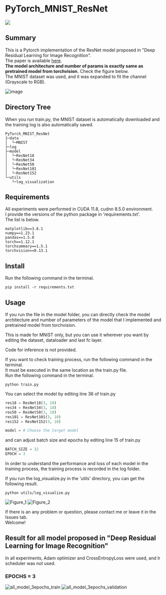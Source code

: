 # PyTorch_MNIST_ResNet
<img src="https://img.shields.io/badge/license-MIT-green">   

## Summary
This is a Pytorch implementation of the ResNet model proposed in "Deep Residual Learning for Image Recognition".   
The paper is available [here](https://arxiv.org/abs/1512.03385).   
**The model architecture and number of params is exactly same as pretrained model from torchvision.**
Check the figure below.    
The MNIST dataset was used, and it was expanded to fit the channel (Grayscale to RGB).

![image](https://user-images.githubusercontent.com/59161083/196022855-d0011bcb-e93e-4f41-aea8-67a4ff8617c2.png)


## Directory Tree
When you run train.py, the MNIST dataset is automatically downloaded and the training log is also automatically saved.

```
PyTorch_MNIST_ResNet
├─data
│  └─MNIST
├─log
├─model
│  └─ResNet18
│  └─ResNet34
│  └─ResNet50
│  └─ResNet101
│  └─ResNet152
└─utils
   └─log_visualization
```

## Requirements
All experiments were performed in CUDA 11.8, cudnn 8.5.0 environment.   
I provide the versions of the python package in 'requirements.txt'.   
The list is below.   
```
matplotlib==3.6.1
numpy==1.23.1
pandas==1.5.0
torch==1.12.1
torchsummary==1.5.1
torchvision==0.13.1
```


## Install
Run the following command in the terminal.
```
pip install -r requirements.txt
```

## Usage
If you run the file in the model folder, you can directly check the model architecture and number of parameters of the model that I implemented and pretrained model from torchvision.

This is made for MNIST only, but you can use it wherever you want by editing the dataset, dataloader and last fc layer.

Code for inference is not provided.

If you want to check training process, run the following command in the terminal.   
It must be executed in the same location as the train.py file.   
Run the following command in the terminal.   
```
python train.py
```

You can select the model by editing line 36 of train.py

```python
res18 = ResNet18(3, 10)
res34 = ResNet34(3, 10)
res50 = ResNet50(3, 10)
res101 = ResNet101(3, 10)
res152 = ResNet152(3, 10)

model = # Choose the target model
```

and can adjust batch size and epochs by editing line 15 of train.py

```python
BATCH_SIZE = 32
EPOCH = 3
```

In order to understand the performance and loss of each model in the training process, the training process is recorded in the log folder.

If you run the log_visualize.py in the 'utils' directory, you can get the following result.
```
python utils/log_visualize.py 
```

![Figure_1](https://user-images.githubusercontent.com/59161083/196022473-e7db8a46-5fba-45f3-8cde-4fa9e96f3905.png)
![Figure_2](https://user-images.githubusercontent.com/59161083/196022491-508b917c-a996-405b-a269-d98480b7b2a2.png)

If there is an any problem or question, please contact me or leave it in the Issues tab.    
Welcome!   

## Result for all model proposed in "Deep Residual Learning for Image Recognition"
In all experiments, Adam optimizer and CrossEntropyLoss were used, and lr scheduler was not used.

### EPOCHS = 3
![all_model_3epochs_train](https://user-images.githubusercontent.com/59161083/196039078-4553bc61-45ff-4d78-afaf-8c7eac32d0dd.png)
![all_model_3epochs_validation](https://user-images.githubusercontent.com/59161083/196039062-e82bf41a-07be-4a11-a572-b5ed2151ec23.png)
